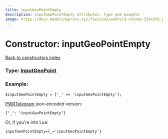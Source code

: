 ```yaml
---
title: inputGeoPointEmpty
description: inputGeoPointEmpty attributes, type and example
image: https://docs.madelineproto.xyz/favicons/android-chrome-256x256.png
---
```

# Constructor: inputGeoPointEmpty  
[Back to constructors index](index.md)






### Type: [InputGeoPoint](../types/InputGeoPoint.md)


### Example:

```
$inputGeoPointEmpty = ['_' => 'inputGeoPointEmpty'];
```  

[PWRTelegram](https://pwrtelegram.xyz) json-encoded version:

```
{"_": "inputGeoPointEmpty"}
```


Or, if you're into Lua:  


```
inputGeoPointEmpty={_='inputGeoPointEmpty'}

```


